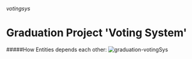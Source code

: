 ######  votingsys
Graduation Project 'Voting System'
==================================





####
####
#####How Entities depends each other:
![graduation-votingSys](https://user-images.githubusercontent.com/30345665/85871422-0fd9b900-b7d7-11ea-8993-11af88b22a3f.png)

